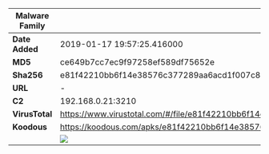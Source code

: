 | Malware Family | SpyNote                                                      |
| -------------- | ------------------------------------------------------------ |
| **Date Added** | 2019-01-17 19:57:25.416000                                                   |
| **MD5**        | ce649b7cc7ec9f97258ef589df75652e                             |
| **Sha256**     | e81f42210bb6f14e38576c377289aa6acd1f007c80bf9ae4e2b0a07fabdd1bed |
| **URL**        | -                                                            |
| **C2**         | 192.168.0.21:3210 |
| **VirusTotal** | https://www.virustotal.com/#/file/e81f42210bb6f14e38576c377289aa6acd1f007c80bf9ae4e2b0a07fabdd1bed/detection |
| **Koodous**    | https://koodous.com/apks/e81f42210bb6f14e38576c377289aa6acd1f007c80bf9ae4e2b0a07fabdd1bed |
|                | ![](../assets/e81f42210bb6f14e38576c377289aa6acd1f007c80bf9ae4e2b0a07fabdd1bed.png) |